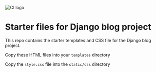 ![CI logo](https://codeinstitute.s3.amazonaws.com/fullstack/ci_logo_small.png)

# Starter files for Django blog project

This repo contains the starter templates and CSS file for the Django blog project.

Copy these HTML files into your `templates` directory

Copy the `style.css` file into the `static/css` directory